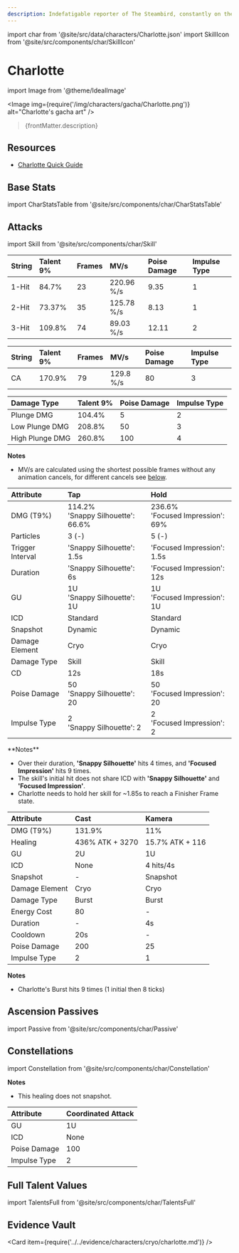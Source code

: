 ```yaml
---
description: Indefatigable reporter of The Steambird, constantly on the hunt for the "truth."
---
```


import char from '@site/src/data/characters/Charlotte.json'
import SkillIcon from '@site/src/components/char/SkillIcon'

# Charlotte

import Image from '@theme/IdealImage'

<Image img={require('/img/characters/gacha/Charlotte.png')} alt="Charlotte's gacha art" />
<blockquote>{frontMatter.description}</blockquote>

## Resources

* [Charlotte Quick Guide](https://keqingmains.com/q/charlotte-quickguide/)

## Base Stats

import CharStatsTable from '@site/src/components/char/CharStatsTable'

<CharStatsTable char={char} />

## Attacks

import Skill from '@site/src/components/char/Skill'

<Tabs queryString="ability">
<TabItem value='na' label='Normal Attacks'>
<SkillIcon char={char} skill='na' />
<div class='talent-columns'>
<Skill char={char} skill='na' sectionFilter='Normal Attack' />

| String | Talent 9% | Frames  | MV/s       | Poise Damage | Impulse Type |
| :----- | :-------- | :-----  | :---       | :----------- | :----------- |
| 1-Hit  | 84.7%     | 23      | 220.96 %/s | 9.35         | 1            |
| 2-Hit  | 73.37%    | 35      | 125.78 %/s | 8.13         | 1            |
| 3-Hit  | 109.8%    | 74      | 89.03 %/s  | 12.11        | 2            |

</div>
<div class='talent-columns'>
<Skill char={char} skill='na' sectionFilter='Charged Attack' />

| String | Talent 9% | Frames | MV/s        | Poise Damage | Impulse Type |
| :----- | :-------- | :----- | :---        | :----------- | :----------- |
| CA     | 170.9%    | 79     | 129.8 %/s   | 80           | 3            |

</div>
<div class='talent-columns'>
<Skill char={char} skill='na' sectionFilter='Plunging Attack' />

| Damage Type     | Talent 9% | Poise Damage | Impulse Type |
| :-------------- | :-------- | :----------- | :----------- |
| Plunge DMG      | 104.4%    | 5            | 2            |
| Low Plunge DMG  | 208.8%    | 50           | 3            |
| High Plunge DMG | 260.8%    | 100          | 4            |

</div>

**Notes**

* MV/s are calculated using the shortest possible frames without any animation cancels, for different cancels see [below](#frames).

</TabItem>

<TabItem value='e' label='Skill'>
<SkillIcon char={char} skill='e' />
<div class='talent-columns'>
<Skill char={char} skill='e' />

| Attribute         | Tap                                   | Hold                                  |
| :-------------    | :--------                             | :--------                             |
| DMG \(T9%\)       | 114.2%<br/>'Snappy Silhouette': 66.6% | 236.6%<br/>'Focused Impression': 69%  |
| Particles         | 3 (-)                                 | 5 (-)                                 |
| Trigger Interval  | 'Snappy Silhouette': 1.5s             | 'Focused Impression': 1.5s            |
| Duration          | 'Snappy Silhouette': 6s               | 'Focused Impression': 12s             |
| GU                | 1U<br/>'Snappy Silhouette': 1U        | 1U<br/>'Focused Impression': 1U       |
| ICD               | Standard                              | Standard                              |
| Snapshot          | Dynamic                               | Dynamic                               |
| Damage Element    | Cryo                                  | Cryo                                  |
| Damage Type       | Skill                                 | Skill                                 |   
| CD                | 12s                                   | 18s                                   |
| Poise Damage      | 50<br/>'Snappy Silhouette': 20        | 50<br/>'Focused Impression': 20       |
| Impulse Type      | 2<br/>'Snappy Silhouette': 2          | 2<br/>'Focused Impression': 2         |

</div>
**Notes**

* Over their duration, **'Snappy Silhouette'** hits 4 times, and  **'Focused Impression'** hits 9 times.
* The skill's initial hit does not share ICD with **'Snappy Silhouette'** and **'Focused Impression'**.
* Charlotte needs to hold her skill for ~1.85s to reach a Finisher Frame state.

</TabItem>

<TabItem value='q' label='Burst'>
<SkillIcon char={char} skill='q' />
<div class='talent-columns'>
<Skill char={char} skill='q'/>

| Attribute         | Cast              | Kamera            |
| :---------------- | :----             | :-----            |
| DMG \(T9%\)       | 131.9%            | 11%               |
| Healing           | 436% ATK + 3270   | 15.7% ATK + 116   |
| GU                | 2U                | 1U                |
| ICD               | None              | 4 hits/4s         |
| Snapshot          | -                 | Snapshot          |
| Damage Element    | Cryo              | Cryo              |
| Damage Type       | Burst             | Burst             |
| Energy Cost       | 80                | -                 |
| Duration          | -                 | 4s                |
| Cooldown          | 20s               | -                 |
| Poise Damage      | 200               | 25                |
| Impulse Type      | 2                 | 1                 |

</div>

**Notes**

* Charlotte's Burst hits 9 times (1 initial then 8 ticks)

</TabItem>
</Tabs>

<!--
## Frames

import charFrames from '@site/src/data/frames/Charlotte.json'
import Frames from '@site/src/components/char/Frames'

<Frames data={charFrames} />
-->

## Ascension Passives

import Passive from '@site/src/components/char/Passive'

<Tabs queryString="passive">
<TabItem value='passive' label='Passive'>
<Passive char={char} passive={2} />
</TabItem>

<TabItem value='a1' label='Ascension 1'>
<Passive char={char} passive={0} />
</TabItem>

<TabItem value="a4" label="Ascension 4">
<Passive char={char} passive={1} />
</TabItem>
</Tabs>

## Constellations

import Constellation from '@site/src/components/char/Constellation'

<Tabs queryString="constellation">
<TabItem value='c1' label='C1'>
<Constellation char={char} constellation={1} />

**Notes**
* This healing does not snapshot.
</TabItem>


<TabItem value='c2' label='C2'>
<Constellation char={char} constellation={2} />
</TabItem>

<TabItem value='c3' label='C3'>
<Constellation char={char} constellation={3} />
</TabItem>

<TabItem value='c4' label='C4'>
<Constellation char={char} constellation={4} />
</TabItem>

<TabItem value='c5' label='C5'>
<Constellation char={char} constellation={5} />
</TabItem>

<TabItem value='c6' label='C6'>
<Constellation char={char} constellation={6} />

| Attribute     | Coordinated Attack |
| :--------     | :----------------- |
| GU            | 1U                 |
| ICD           | None               |
| Poise Damage  | 100                |
| Impulse Type  | 2                  |
</TabItem>
</Tabs>

## Full Talent Values

import TalentsFull from '@site/src/components/char/TalentsFull'

<TalentsFull char={char}/>

## Evidence Vault

<Card item={require('../../evidence/characters/cryo/charlotte.md')} />
